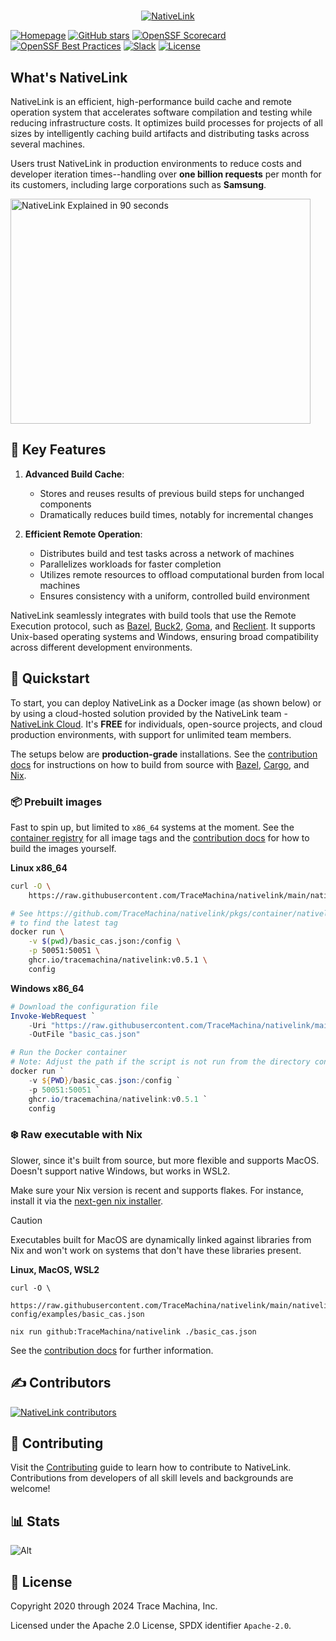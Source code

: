 #
<p align="center">
  <a href="https://www.nativelink.com">
    <picture>
      <source media="(prefers-color-scheme: dark)" srcset="https://raw.githubusercontent.com/tracemachina/nativelink/main/docs/src/assets/logo-dark.svg"/>
      <source media="(prefers-color-scheme: light)" srcset="https://raw.githubusercontent.com/tracemachina/nativelink/main/docs/src/assets/logo-light.svg"/>
      <img alt="NativeLink" src="https://raw.githubusercontent.com/tracemachina/nativelink/main/docs/src/assets/logo-light.svg"/>
    </picture>
  </a>
</p>

[![Homepage](https://img.shields.io/badge/Homepage-8A2BE2)](https://nativelink.com)
[![GitHub stars](https://img.shields.io/github/stars/tracemachina/nativelink?style=social)](https://github.com/TraceMachina/nativelink)
[![OpenSSF Scorecard](https://api.securityscorecards.dev/projects/github.com/TraceMachina/nativelink/badge)](https://securityscorecards.dev/viewer/?uri=github.com/TraceMachina/nativelink)
[![OpenSSF Best Practices](https://www.bestpractices.dev/projects/8050/badge)](https://www.bestpractices.dev/projects/8050)
[![Slack](https://img.shields.io/badge/slack--channel-blue?logo=slack)](https://nativelink.slack.com/join/shared_invite/zt-281qk1ho0-krT7HfTUIYfQMdwflRuq7A#/shared-invite/email)
[![License](https://img.shields.io/badge/License-Apache_2.0-blue.svg)](https://opensource.org/licenses/Apache-2.0)

## What's NativeLink

NativeLink is an efficient, high-performance build cache and remote operation system that accelerates software compilation and testing while reducing infrastructure costs. It optimizes build processes for projects of all sizes by intelligently caching build artifacts and distributing tasks across several machines.

Users trust NativeLink in production environments to reduce costs and developer iteration times--handling over **one billion requests** per month for its customers, including large corporations such as **Samsung**.

<a href="https://www.youtube.com/watch?v=WLpqFuyLMUQ">
    <img src="https://trace-github-resources.s3.us-east-2.amazonaws.com/harper-90-thumbnail.webp" alt="NativeLink Explained in 90 seconds" loading="lazy" width="480" height="360" />
</a>

## 🔑 Key Features

1. **Advanced Build Cache**:
   - Stores and reuses results of previous build steps for unchanged components
   - Dramatically reduces build times, notably for incremental changes

2. **Efficient Remote Operation**:
   - Distributes build and test tasks across a network of machines
   - Parallelizes workloads for faster completion
   - Utilizes remote resources to offload computational burden from local machines
   - Ensures consistency with a uniform, controlled build environment

NativeLink seamlessly integrates with build tools that use the Remote Execution protocol, such as [Bazel](https://bazel.build), [Buck2](https://buck2.build), [Goma](https://chromium.googlesource.com/infra/goma/client/), and [Reclient](https://github.com/bazelbuild/reclient). It supports Unix-based operating systems and Windows, ensuring broad compatibility across different development environments.

## 🚀 Quickstart

To start, you can deploy NativeLink as a Docker image (as shown below) or by using a cloud-hosted solution provided by the NativeLink team - [NativeLink Cloud](https://app.nativelink.com). It's **FREE** for individuals, open-source projects, and cloud production environments, with support for unlimited team members.

The setups below are **production-grade** installations. See the [contribution docs](https://docs.nativelink.com/contribute/nix/) for instructions on how to build from source with [Bazel](https://docs.nativelink.com/contribute/bazel/), [Cargo](https://docs.nativelink.com/contribute/cargo/), and [Nix](https://docs.nativelink.com/contribute/nix/).


### 📦 Prebuilt images

Fast to spin up, but limited to `x86_64` systems at the moment. See the [container
registry](https://github.com/TraceMachina/nativelink/pkgs/container/nativelink)
for all image tags and the [contribution docs](https://docs.nativelink.com/contribute/nix)
for how to build the images yourself.

**Linux x86_64**

```bash
curl -O \
    https://raw.githubusercontent.com/TraceMachina/nativelink/main/nativelink-config/examples/basic_cas.json

# See https://github.com/TraceMachina/nativelink/pkgs/container/nativelink
# to find the latest tag
docker run \
    -v $(pwd)/basic_cas.json:/config \
    -p 50051:50051 \
    ghcr.io/tracemachina/nativelink:v0.5.1 \
    config
```

**Windows x86_64**

```powershell
# Download the configuration file
Invoke-WebRequest `
    -Uri "https://raw.githubusercontent.com/TraceMachina/nativelink/main/nativelink-config/examples/basic_cas.json" `
    -OutFile "basic_cas.json"

# Run the Docker container
# Note: Adjust the path if the script is not run from the directory containing basic_cas.json
docker run `
    -v ${PWD}/basic_cas.json:/config `
    -p 50051:50051 `
    ghcr.io/tracemachina/nativelink:v0.5.1 `
    config
```

### ❄️ Raw executable with Nix

Slower, since it's built from source, but more flexible and supports MacOS.
Doesn't support native Windows, but works in WSL2.

Make sure your Nix version is recent and supports flakes. For instance, install
it via the [next-gen nix installer](https://github.com/NixOS/experimental-nix-installer).

> [!CAUTION]
> Executables built for MacOS are dynamically linked against libraries from Nix
> and won't work on systems that don't have these libraries present.

**Linux, MacOS, WSL2**

```
curl -O \
    https://raw.githubusercontent.com/TraceMachina/nativelink/main/nativelink-config/examples/basic_cas.json

nix run github:TraceMachina/nativelink ./basic_cas.json
```

See the [contribution docs](https://docs.nativelink.com/contribute/nix) for further information.

## ✍️ Contributors

<a href="https://github.com/tracemachina/nativelink/graphs/contributors" aria-label="View contributors of the NativeLink project on GitHub">
  <img src="https://contrib.rocks/image?repo=tracemachina/nativelink" alt="NativeLink contributors" loading="lazy" />
</a>

## 🤝 Contributing

Visit the [Contributing](https://github.com/tracemachina/nativelink/blob/main/CONTRIBUTING.md) guide to learn how to contribute to NativeLink. Contributions from developers of all skill levels and backgrounds are welcome!

## 📊 Stats

![Alt](https://repobeats.axiom.co/api/embed/d8bfc6d283632c060beaab1e69494c2f7774a548.svg "Repobeats analytics image")

## 📜 License

Copyright 2020 through 2024 Trace Machina, Inc.

Licensed under the Apache 2.0 License, SPDX identifier `Apache-2.0`.
